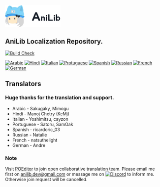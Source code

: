 
<img src="https://github.com/rev0lgenX/AnilibAssets/raw/master/1_1_4_base/simple_banner.jpg" width="180px" >

## AniLib Localization Repository.

[![Build Check](https://github.com/rev0lgenX/AniLib-Localization/workflows/AniLib%20translation%20artifact/badge.svg?branch=master)](https://github.com/rev0lgenX/AniLib-Localization/actions)


[![Arabic](https://img.shields.io/poeditor/progress/383723/ar?style=flat-square&token=c3d1af31e50c5f13084f923522f05a55)](https://poeditor.com/join/project?hash=d9NRHxgZSb)
[![Hindi](https://img.shields.io/poeditor/progress/383723/hi?style=flat-square&token=c3d1af31e50c5f13084f923522f05a55)](https://poeditor.com/join/project?hash=d9NRHxgZSb)
[![Italian](https://img.shields.io/poeditor/progress/383723/it?style=flat-square&token=c3d1af31e50c5f13084f923522f05a55)](https://poeditor.com/join/project?hash=d9NRHxgZSb)
[![Protuguese](https://img.shields.io/poeditor/progress/383723/pt?style=flat-square&token=c3d1af31e50c5f13084f923522f05a55)](https://poeditor.com/join/project?hash=d9NRHxgZSb)
[![Spanish](https://img.shields.io/poeditor/progress/383723/es?style=flat-square&token=c3d1af31e50c5f13084f923522f05a55)](https://poeditor.com/join/project?hash=d9NRHxgZSb)
[![Russian](https://img.shields.io/poeditor/progress/383723/ru?style=flat-square&token=c3d1af31e50c5f13084f923522f05a55)](https://poeditor.com/join/project?hash=d9NRHxgZSb)
[![French](https://img.shields.io/poeditor/progress/383723/fr?style=flat-square&token=c3d1af31e50c5f13084f923522f05a55)](https://poeditor.com/join/project?hash=d9NRHxgZSb)
[![German](https://img.shields.io/poeditor/progress/383723/de?style=flat-square&token=c3d1af31e50c5f13084f923522f05a55)](https://poeditor.com/join/project?hash=d9NRHxgZSb)

## Translators
### Huge thanks for the translation and support.

* Arabic - Sakugaky, Mimogu
* Hindi - Manoj Chetry (KcMj)
* Italian - Yoshimitsu, cayzon
* Portuguese - Satoru, SamOak
* Spanish - ricardoric_03
* Russian - Natalie
* French - natsuthelight
* German - Andre


### Note
Visit [POEditor](https://poeditor.com/join/project?hash=d9NRHxgZSb) to join open collaborative translation team. Please email me first on anilib.dev@gmail.com or message me on [![Discord](https://img.shields.io/discord/762249048748589066?color=%236E85D3&label=Discord&logo=Discord)](https://discord.gg/Gd2TVQT) to inform me. Otherwise join request will be cancelled. 
